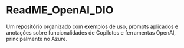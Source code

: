 # ReadME_OpenAI_DIO
Um repositório organizado com exemplos de uso, prompts aplicados e anotações sobre funcionalidades de Copilotos e ferramentas OpenAI, principalmente no Azure. 
